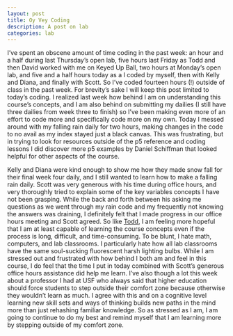 ```yaml
---
layout: post
title: Oy Vey Coding
description: A post on lab
categories: lab
---
```

I’ve spent an obscene amount of time coding in the past week: an hour and a half during last Thursday’s open lab, five hours last Friday as Todd and then David worked with me on Keyed Up Ball, two hours at Monday’s open lab, and five and a half hours today as a I coded by myself, then with Kelly and Diana, and finally with Scott. So I’ve coded fourteen hours (!) outside of class in the past week. For brevity’s sake I will keep this post limited to today’s coding. I realized last week how behind I am on understanding this course’s concepts, and I am also behind on submitting my dailies (I still have three dailies from week three to finish) so I’ve been making even more of an effort to code more and specifically code more on my own. Today I messed around with my falling rain daily for two hours, making changes in the code to no avail as my index stayed just a black canvas. This was frustrating, but in trying to look for resources outside of the p5 reference and coding lessons I did discover more p5 examples by Daniel Schiffman that looked helpful for other aspects of the course. 

Kelly and Diana were kind enough to show me how they made snow fall for their final week four daily, and I still wanted to learn how to make a falling rain daily. Scott was very generous with his time during office hours, and very thoroughly tried to explain some of the key variables concepts I have not been grasping. While the back and forth between his asking me questions as we went through my rain code and my frequently not knowing the answers was draining, I definitely felt that I made progress in our office hours meeting and Scott agreed. So like [Todd](http://tbreijak.github.io/blog/2016-02-17/Slow-and-Steady-Wins-the-Race.html), I am feeling more hopeful that I am at least capable of learning the course concepts even if the process is long, difficult, and time-consuming. To be blunt, I hate math, computers, and lab classrooms. I particularly hate how all lab classrooms have the same soul-sucking fluorescent harsh lighting bulbs. While I am stressed out and frustrated with how behind I both am and feel in this course, I do feel that the time I put in today combined with Scott’s generous office hours assistance did help me learn. I’ve also though a lot this week about a professor I had at USF who always said that higher education should force students to step outside their comfort zone because otherwise they wouldn’t learn as much. I agree with this and on a cognitive level learning new skill sets and ways of thinking builds new paths in the mind more than just rehashing familiar knowledge. So as stressed as I am, I am going to continue to do my best and remind myself that I am learning more by stepping outside of my comfort zone.
